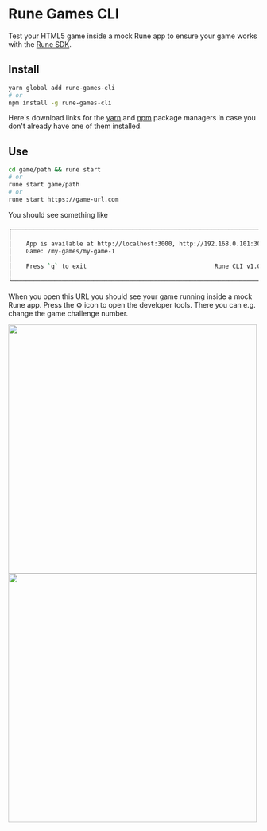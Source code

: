 # Rune Games CLI

Test your HTML5 game inside a mock Rune app to ensure your game works with the [Rune SDK](https://github.com/rune/rune-games-sdk).

## Install

```sh
yarn global add rune-games-cli
# or
npm install -g rune-games-cli
```

Here's download links for the [yarn](https://classic.yarnpkg.com/lang/en/docs/install) and [npm](https://docs.npmjs.com/cli/v8/commands/npm-install) package managers in case you don't already have one of them installed.

## Use

```sh
cd game/path && rune start
# or
rune start game/path
# or
rune start https://game-url.com
```

You should see something like

```sh
╭────────────────────────────────────────────────────────────────────────────╮
│                                                                            │
│    App is available at http://localhost:3000, http://192.168.0.101:3000    │
│    Game: /my-games/my-game-1                                               │
│                                                                            │
│    Press `q` to exit                                    Rune CLI v1.0.0    │
│                                                                            │
╰────────────────────────────────────────────────────────────────────────────╯
```

When you open this URL you should see your game running inside a mock Rune app.
Press the ⚙️ icon to open the developer tools. There you can e.g. change the game
challenge number.

<img src="https://user-images.githubusercontent.com/7106681/166223264-81029004-c985-49e6-b486-1d134686354e.png" height="500" /> <img src="https://user-images.githubusercontent.com/7106681/166223386-1d04ba1d-bde7-40c8-a94b-b4d12b13249b.png" height="500" />
